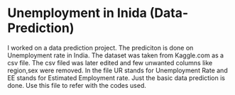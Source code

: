 # Unemployment in Inida (Data-Prediction)
I worked on a data prediction project. The prediciton is done on Unemployment rate in India.
The dataset was taken from Kaggle.com as a csv file.
The csv filed was later edited and few unwanted columns like region,sex were removed.
In the file UR stands for Unemployment Rate and EE stands for Estimated Employment rate.
Just the basic data prediction is done.
Use this file to refer with the codes used.
